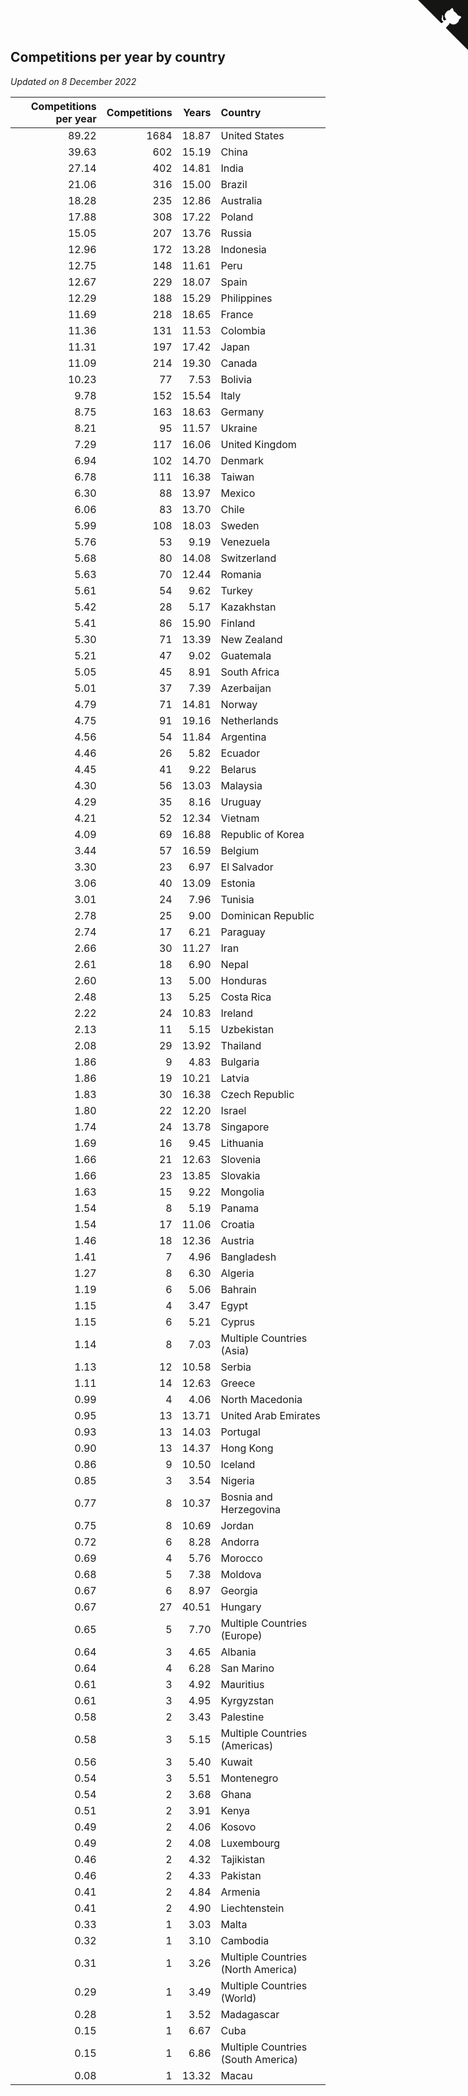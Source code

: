 ## Competitions per year by country

*Updated on  8 December 2022*

| Competitions per year | Competitions | Years | Country |
| ---: | ---: | ---: | :--- |
| 89.22 | 1684 | 18.87 | United States |
| 39.63 | 602 | 15.19 | China |
| 27.14 | 402 | 14.81 | India |
| 21.06 | 316 | 15.00 | Brazil |
| 18.28 | 235 | 12.86 | Australia |
| 17.88 | 308 | 17.22 | Poland |
| 15.05 | 207 | 13.76 | Russia |
| 12.96 | 172 | 13.28 | Indonesia |
| 12.75 | 148 | 11.61 | Peru |
| 12.67 | 229 | 18.07 | Spain |
| 12.29 | 188 | 15.29 | Philippines |
| 11.69 | 218 | 18.65 | France |
| 11.36 | 131 | 11.53 | Colombia |
| 11.31 | 197 | 17.42 | Japan |
| 11.09 | 214 | 19.30 | Canada |
| 10.23 | 77 | 7.53 | Bolivia |
| 9.78 | 152 | 15.54 | Italy |
| 8.75 | 163 | 18.63 | Germany |
| 8.21 | 95 | 11.57 | Ukraine |
| 7.29 | 117 | 16.06 | United Kingdom |
| 6.94 | 102 | 14.70 | Denmark |
| 6.78 | 111 | 16.38 | Taiwan |
| 6.30 | 88 | 13.97 | Mexico |
| 6.06 | 83 | 13.70 | Chile |
| 5.99 | 108 | 18.03 | Sweden |
| 5.76 | 53 | 9.19 | Venezuela |
| 5.68 | 80 | 14.08 | Switzerland |
| 5.63 | 70 | 12.44 | Romania |
| 5.61 | 54 | 9.62 | Turkey |
| 5.42 | 28 | 5.17 | Kazakhstan |
| 5.41 | 86 | 15.90 | Finland |
| 5.30 | 71 | 13.39 | New Zealand |
| 5.21 | 47 | 9.02 | Guatemala |
| 5.05 | 45 | 8.91 | South Africa |
| 5.01 | 37 | 7.39 | Azerbaijan |
| 4.79 | 71 | 14.81 | Norway |
| 4.75 | 91 | 19.16 | Netherlands |
| 4.56 | 54 | 11.84 | Argentina |
| 4.46 | 26 | 5.82 | Ecuador |
| 4.45 | 41 | 9.22 | Belarus |
| 4.30 | 56 | 13.03 | Malaysia |
| 4.29 | 35 | 8.16 | Uruguay |
| 4.21 | 52 | 12.34 | Vietnam |
| 4.09 | 69 | 16.88 | Republic of Korea |
| 3.44 | 57 | 16.59 | Belgium |
| 3.30 | 23 | 6.97 | El Salvador |
| 3.06 | 40 | 13.09 | Estonia |
| 3.01 | 24 | 7.96 | Tunisia |
| 2.78 | 25 | 9.00 | Dominican Republic |
| 2.74 | 17 | 6.21 | Paraguay |
| 2.66 | 30 | 11.27 | Iran |
| 2.61 | 18 | 6.90 | Nepal |
| 2.60 | 13 | 5.00 | Honduras |
| 2.48 | 13 | 5.25 | Costa Rica |
| 2.22 | 24 | 10.83 | Ireland |
| 2.13 | 11 | 5.15 | Uzbekistan |
| 2.08 | 29 | 13.92 | Thailand |
| 1.86 | 9 | 4.83 | Bulgaria |
| 1.86 | 19 | 10.21 | Latvia |
| 1.83 | 30 | 16.38 | Czech Republic |
| 1.80 | 22 | 12.20 | Israel |
| 1.74 | 24 | 13.78 | Singapore |
| 1.69 | 16 | 9.45 | Lithuania |
| 1.66 | 21 | 12.63 | Slovenia |
| 1.66 | 23 | 13.85 | Slovakia |
| 1.63 | 15 | 9.22 | Mongolia |
| 1.54 | 8 | 5.19 | Panama |
| 1.54 | 17 | 11.06 | Croatia |
| 1.46 | 18 | 12.36 | Austria |
| 1.41 | 7 | 4.96 | Bangladesh |
| 1.27 | 8 | 6.30 | Algeria |
| 1.19 | 6 | 5.06 | Bahrain |
| 1.15 | 4 | 3.47 | Egypt |
| 1.15 | 6 | 5.21 | Cyprus |
| 1.14 | 8 | 7.03 | Multiple Countries (Asia) |
| 1.13 | 12 | 10.58 | Serbia |
| 1.11 | 14 | 12.63 | Greece |
| 0.99 | 4 | 4.06 | North Macedonia |
| 0.95 | 13 | 13.71 | United Arab Emirates |
| 0.93 | 13 | 14.03 | Portugal |
| 0.90 | 13 | 14.37 | Hong Kong |
| 0.86 | 9 | 10.50 | Iceland |
| 0.85 | 3 | 3.54 | Nigeria |
| 0.77 | 8 | 10.37 | Bosnia and Herzegovina |
| 0.75 | 8 | 10.69 | Jordan |
| 0.72 | 6 | 8.28 | Andorra |
| 0.69 | 4 | 5.76 | Morocco |
| 0.68 | 5 | 7.38 | Moldova |
| 0.67 | 6 | 8.97 | Georgia |
| 0.67 | 27 | 40.51 | Hungary |
| 0.65 | 5 | 7.70 | Multiple Countries (Europe) |
| 0.64 | 3 | 4.65 | Albania |
| 0.64 | 4 | 6.28 | San Marino |
| 0.61 | 3 | 4.92 | Mauritius |
| 0.61 | 3 | 4.95 | Kyrgyzstan |
| 0.58 | 2 | 3.43 | Palestine |
| 0.58 | 3 | 5.15 | Multiple Countries (Americas) |
| 0.56 | 3 | 5.40 | Kuwait |
| 0.54 | 3 | 5.51 | Montenegro |
| 0.54 | 2 | 3.68 | Ghana |
| 0.51 | 2 | 3.91 | Kenya |
| 0.49 | 2 | 4.06 | Kosovo |
| 0.49 | 2 | 4.08 | Luxembourg |
| 0.46 | 2 | 4.32 | Tajikistan |
| 0.46 | 2 | 4.33 | Pakistan |
| 0.41 | 2 | 4.84 | Armenia |
| 0.41 | 2 | 4.90 | Liechtenstein |
| 0.33 | 1 | 3.03 | Malta |
| 0.32 | 1 | 3.10 | Cambodia |
| 0.31 | 1 | 3.26 | Multiple Countries (North America) |
| 0.29 | 1 | 3.49 | Multiple Countries (World) |
| 0.28 | 1 | 3.52 | Madagascar |
| 0.15 | 1 | 6.67 | Cuba |
| 0.15 | 1 | 6.86 | Multiple Countries (South America) |
| 0.08 | 1 | 13.32 | Macau |


<a href="https://github.com/jonatanklosko/wca_statistics" class="github-corner" aria-label="View source on Github"><svg width="80" height="80" viewBox="0 0 250 250" style="fill:#151513; color:#fff; position: absolute; top: 0; border: 0; right: 0;" aria-hidden="true"><path d="M0,0 L115,115 L130,115 L142,142 L250,250 L250,0 Z"></path><path d="M128.3,109.0 C113.8,99.7 119.0,89.6 119.0,89.6 C122.0,82.7 120.5,78.6 120.5,78.6 C119.2,72.0 123.4,76.3 123.4,76.3 C127.3,80.9 125.5,87.3 125.5,87.3 C122.9,97.6 130.6,101.9 134.4,103.2" fill="currentColor" style="transform-origin: 130px 106px;" class="octo-arm"></path><path d="M115.0,115.0 C114.9,115.1 118.7,116.5 119.8,115.4 L133.7,101.6 C136.9,99.2 139.9,98.4 142.2,98.6 C133.8,88.0 127.5,74.4 143.8,58.0 C148.5,53.4 154.0,51.2 159.7,51.0 C160.3,49.4 163.2,43.6 171.4,40.1 C171.4,40.1 176.1,42.5 178.8,56.2 C183.1,58.6 187.2,61.8 190.9,65.4 C194.5,69.0 197.7,73.2 200.1,77.6 C213.8,80.2 216.3,84.9 216.3,84.9 C212.7,93.1 206.9,96.0 205.4,96.6 C205.1,102.4 203.0,107.8 198.3,112.5 C181.9,128.9 168.3,122.5 157.7,114.1 C157.9,116.9 156.7,120.9 152.7,124.9 L141.0,136.5 C139.8,137.7 141.6,141.9 141.8,141.8 Z" fill="currentColor" class="octo-body"></path></svg></a><style>.github-corner:hover .octo-arm{animation:octocat-wave 560ms ease-in-out}@keyframes octocat-wave{0%,100%{transform:rotate(0)}20%,60%{transform:rotate(-25deg)}40%,80%{transform:rotate(10deg)}}@media (max-width:500px){.github-corner:hover .octo-arm{animation:none}.github-corner .octo-arm{animation:octocat-wave 560ms ease-in-out}}</style>
